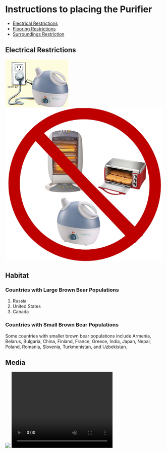 <!DOCTYPE html>
<html>
<meta name="viewport" content="width=device-width, initial-scale=1.0">
 
<body>
  <h1>Instructions to placing the Purifier</h1>
  <ul>
    <li><a href="#introduction">Electrical Restrictions</a></li>
    <li><a href="#habitat">Flooring Restrictions</a></li>
    <li><a href="#media">Surroundings Restriction</a></li>
    </ul>
  <div id="introduction">
    <h2>Electrical Restrictions</h2>
    <img src="images/Picture1.jpg" style="width:500px;width:200px"/><img src="/images/Picture2.jpg" style="width:500px"/>

  </div>
  <div id="habitat">
    <h2>Habitat</h2>
    <h3>Countries with Large Brown Bear Populations</h3>
    <ol>
      <li>Russia</li>
      <li>United States</li>
      <li>Canada</li>
    </ol>
    <h3>Countries with Small Brown Bear Populations</h3>
    <p>Some countries with smaller brown bear populations include Armenia, Belarus, Bulgaria, China, Finland, France, Greece, India, Japan, Nepal, Poland, Romania, Slovenia, Turkmenistan, and Uzbekistan.</p>
  </div>
  <div id="media">
    <h2>Media</h2>
    <a href="https://en.wikipedia.org/wiki/Brown_bear" target="_blank"><img src="https://s3.amazonaws.com/codecademy-content/courses/web-101/web101-image_brownbear.jpg"/></a>
    <video src="https://s3.amazonaws.com/codecademy-content/courses/freelance-1/unit-1/lesson-2/htmlcss1-vid_brown-bear.mp4" height="240" width="320" controls>Video not supported</video>
  </div>
</body>

</html>